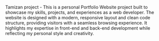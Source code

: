 Tamizan project - This is a personal Portfolio Website project built to showcase my skills, projects, and experiences as a web developer. The website is designed with a modern, responsive layout and clean code structure, providing visitors with a seamless browsing experience. It highlights my expertise in front-end and back-end development while reflecting my personal style and creativity.
